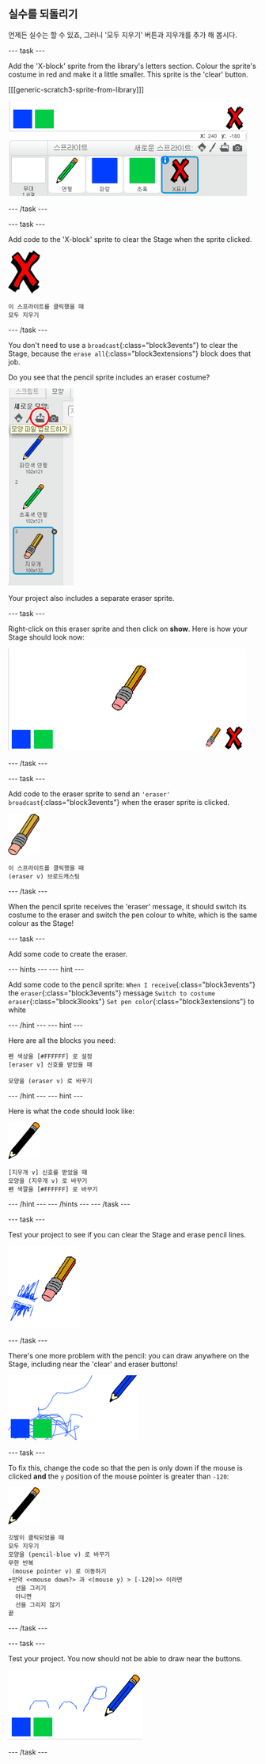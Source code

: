 ## 실수를 되돌리기

언제든 실수는 할 수 있죠, 그러니 '모두 지우기' 버튼과 지우개를 추가 해 봅시다.

\--- task \---

Add the 'X-block' sprite from the library's letters section. Colour the sprite's costume in red and make it a little smaller. This sprite is the 'clear' button.

[[[generic-scratch3-sprite-from-library]]]

![screenshot](images/paint-x.png)

\--- /task \---

\--- task \---

Add code to the 'X-block' sprite to clear the Stage when the sprite clicked.

![cross](images/cross.png)

```blocks3
이 스프라이트를 클릭했을 때
모두 지우기
```

\--- /task \---

You don't need to use a `broadcast`{:class="block3events"} to clear the Stage, because the `erase all`{:class="block3extensions"} block does that job.

Do you see that the pencil sprite includes an eraser costume?

![screenshot](images/paint-eraser-costume.png)

Your project also includes a separate eraser sprite.

\--- task \---

Right-click on this eraser sprite and then click on **show**. Here is how your Stage should look now:

![screenshot](images/paint-eraser-stage.png)

\--- /task \---

\--- task \---

Add code to the eraser sprite to send an `'eraser' broadcast`{:class="block3events"} when the eraser sprite is clicked.

![eraser](images/eraser.png)

```blocks3
이 스프라이트를 클릭했을 때
(eraser v) 브로드캐스팅
```

\--- /task \---

When the pencil sprite receives the 'eraser' message, it should switch its costume to the eraser and switch the pen colour to white, which is the same colour as the Stage!

\--- task \---

Add some code to create the eraser.

\--- hints \--- \--- hint \---

Add some code to the pencil sprite: `When I receive`{:class="block3events"} the `eraser`{:class="block3events"} message `Switch to costume eraser`{:class="block3looks"} `Set pen color`{:class="block3extensions"} to white

\--- /hint \--- \--- hint \---

Here are all the blocks you need:

```blocks3
펜 색상을 [#FFFFFF] 로 설정
[eraser v] 신호를 받았을 때

모양을 (eraser v) 로 바꾸기
```

\--- /hint \--- \--- hint \---

Here is what the code should look like:

![pencil](images/pencil.png)

```blocks3
[지우개 v] 신호를 받았을 때
모양을 (지우개 v) 로 바꾸기
펜 색깔을 [#FFFFFF] 로 바꾸기
```

\--- /hint \--- \--- /hints \--- \--- /task \---

\--- task \---

Test your project to see if you can clear the Stage and erase pencil lines.

![screenshot](images/paint-erase-test.png)

\--- /task \---

There's one more problem with the pencil: you can draw anywhere on the Stage, including near the 'clear' and eraser buttons!

![screenshot](images/paint-draw-problem.png)

\--- task \---

To fix this, change the code so that the pen is only down if the mouse is clicked **and** the `y` position of the mouse pointer is greater than `-120`:

![pencil](images/pencil.png)

```blocks3
깃발이 클릭되었을 때
모두 지우기
모양을 (pencil-blue v) 로 바꾸기
무한 반복
 (mouse pointer v) 로 이동하기
+만약 <<mouse down?> 과 <(mouse y) > [-120]>> 이라면
  선을 그리기
  아니면
  선을 그리지 않기
끝
```

\--- /task \---

\--- task \---

Test your project. You now should not be able to draw near the buttons.

![screenshot](images/paint-fixed.png)

\--- /task \---